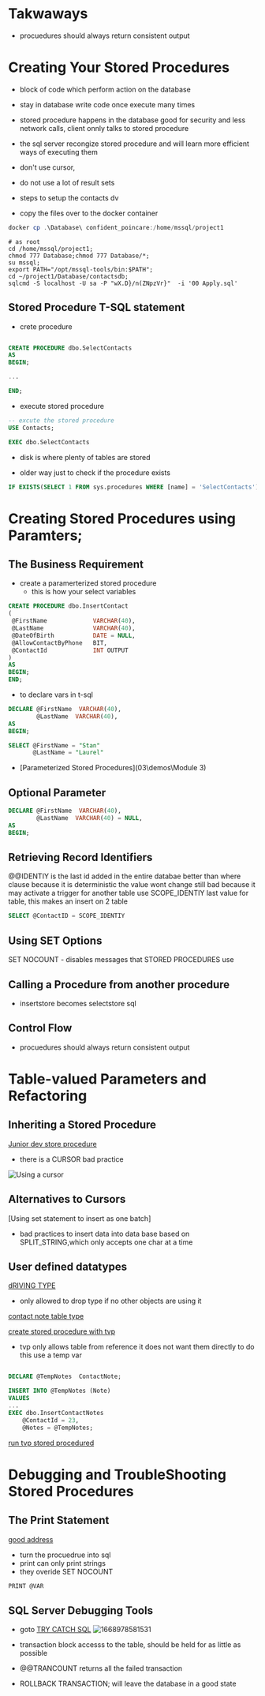 # Takwaways
* procuedures should always return consistent output

# Creating Your Stored Procedures

* block of code which perform action on the database
* stay in database write code once execute many times
* stored procedure happens in the database good for security and less network calls, client onnly talks to stored procedure
* the sql server recongize stored procedure and will learn more efficient ways of executing them

* don't use cursor,
* do not use a lot of result sets



* steps to setup the contacts dv
* copy the files over to the docker container
```ps1
docker cp .\Database\ confident_poincare:/home/mssql/project1
```

```shell
# as root
cd /home/mssql/project1;
chmod 777 Database;chmod 777 Database/*;
su mssql;
export PATH="/opt/mssql-tools/bin:$PATH";
cd ~/project1/Database/contactsdb;
sqlcmd -S localhost -U sa -P "wX.D}/n(ZNpzVr}"  -i '00 Apply.sql'
```


## Stored Procedure T-SQL statement
* crete procedure
```sql

CREATE PROCEDURE dbo.SelectContacts
AS
BEGIN;

...

END;
```

* execute stored procedure
```sql
-- excute the stored procedure
USE Contacts;

EXEC dbo.SelectContacts

```
* disk is where plenty of tables are stored

* older way just to check if the procedure exists
```sql
IF EXISTS(SELECT 1 FROM sys.procedures WHERE [name] = 'SelectContacts')
```

# Creating Stored Procedures using Paramters;


## The Business Requirement

* create a paramerterized stored procedure
  * this is how your select variables
```sql
CREATE PROCEDURE dbo.InsertContact
(
 @FirstName				VARCHAR(40),
 @LastName				VARCHAR(40),
 @DateOfBirth			DATE = NULL,
 @AllowContactByPhone	BIT,
 @ContactId				INT OUTPUT
)
AS
BEGIN;
END;
```

* to declare vars in t-sql

```sql
DECLARE @FirstName  VARCHAR(40),
        @LastName  VARCHAR(40),
AS
BEGIN;

SELECT @FirstName = "Stan"
       @LastName = "Laurel"
```

* [Parameterized Stored Procedures](03\demos\Module 3)
## Optional Parameter

```sql
DECLARE @FirstName  VARCHAR(40),
        @LastName  VARCHAR(40) = NULL,
AS
BEGIN;

```

## Retrieving Record Identifiers
@@IDENTIY is the last id added in the entire databae
better than where clause because it is deterministic the value wont change
still bad because it may activate a trigger for another table
use SCOPE_IDENTIY last value for table, this makes an insert on 2 table
```sql
SELECT @ContactID = SCOPE_IDENTIY
```


## Using SET Options
SET NOCOUNT - disables messages that STORED PROCEDURES use

## Calling a Procedure from another  procedure
* insertstore becomes selectstore sql

## Control Flow
* procuedures should always return consistent output

# Table-valued Parameters and Refactoring

## Inheriting a Stored Procedure

[Junior dev store procedure](04/demos/Module%204/01%20Insert%20Contact%20Notes%20Stored%20Procedure%20CSV%20Version.sql)
  * there is a CURSOR bad practice

![Using a cursor](image/README/1668976768858.png)

## Alternatives to Cursors
[Using set statement to insert as one batch]
* bad practices to insert data into data base based on SPLIT_STRING,which only accepts one char at a time

## User defined datatypes
[dRIVING TYPE](04/demos/Module%204/04%20Create%20Type%20Driving%20License.sql)
* only allowed to drop type if no other objects are using it

[contact note table type](04/demos/Module%204/05%20Create%20Type%20ContactNote.sql)

[create stored procedure with tvp](04/demos/Module%204/07%20Insert%20Contact%20Notes%20Stored%20Procedure%20Type%20With%20Table%20Update%20Script.sql)

* tvp only allows table from reference it does not want them directly to do this use a temp var
```sql

DECLARE @TempNotes	ContactNote;

INSERT INTO @TempNotes (Note)
VALUES
...
EXEC dbo.InsertContactNotes
	@ContactId = 23,
	@Notes = @TempNotes;

```
[run tvp stored procedured](04/demos/Module%204/08%20Insert%20Contact%20Notes%20Stored%20Procedure%20Test%20Script.sql)

# Debugging and TroubleShooting Stored Procedures

## The Print Statement
[good address](05/demos/Module%205/01%20InsertContactAddress%20Stored%20Procedure.sql)
* turn the procuedrue into sql
* print can only print strings
* they overide SET NOCOUNT
```sql
PRINT @VAR
```

## SQL Server Debugging Tools
* goto
[TRY CATCH SQL](05/demos/Module%205/05%20InsertContactRole%20Stored%20Procedure%20Final%20Version.sql)
![1668978581531](image/README/1668978581531.png)
* transaction block accesss to the table, should be held for as  little as possible


* @@TRANCOUNT returns all the failed transaction
* ROLLBACK TRANSACTION; will leave the database in a good state
